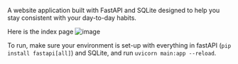 A website application built with FastAPI and SQLite designed to help you stay consistent with your day-to-day habits.

Here is the index page
![image](https://github.com/user-attachments/assets/d53947fe-edd7-48fd-b7dc-4d110e8ef4c4)


To run, make sure your environment is set-up with everything in fastAPI (`pip install fastapi[all]`) and SQLite, and run `uvicorn main:app --reload`.
